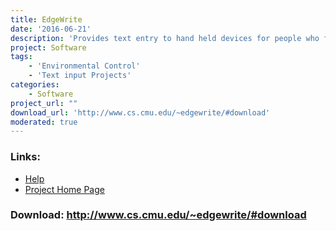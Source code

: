 ```yaml
---
title: EdgeWrite
date: '2016-06-21'
description: 'Provides text entry to hand held devices for people who find writing difficult.'
project: Software
tags:
    - 'Environmental Control'
    - 'Text input Projects'
categories:
    - Software
project_url: ""
download_url: 'http://www.cs.cmu.edu/~edgewrite/#download'
moderated: true
---
```



### Links:
- <a href="http://www.cs.cmu.edu/~edgewrite/downloads/EwQuick.pdf">Help</a>
- <a href="http://www.cs.cmu.edu/~edgewrite">Project Home Page</a>

### Download: http://www.cs.cmu.edu/~edgewrite/#download 